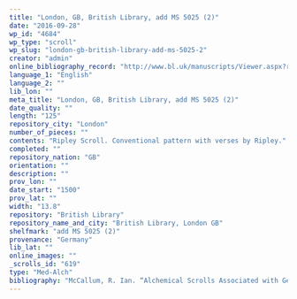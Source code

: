 ```yaml
---
title: "London, GB, British Library, add MS 5025 (2)"
date: "2016-09-28"
wp_id: "4684"
wp_type: "scroll"
wp_slug: "london-gb-british-library-add-ms-5025-2"
creator: "admin"
online_bibliography_record: "http://www.bl.uk/manuscripts/Viewer.aspx?ref=add_ms_5025_f002ar"
language_1: "English"
language_2: ""
lib_lon: ""
meta_title: "London, GB, British Library, add MS 5025 (2)"
date_quality: ""
length: "125"
repository_city: "London"
number_of_pieces: ""
contents: "Ripley Scroll. Conventional pattern with verses by Ripley."
completed: ""
repository_nation: "GB"
orientation: ""
description: ""
prov_lon: ""
date_start: "1500"
prov_lat: ""
width: "13.8"
repository: "British Library"
repository_name_and_city: "British Library, London GB"
shelfmark: "add MS 5025 (2)"
provenance: "Germany"
lib_lat: ""
online_images: ""
_scrolls_id: "619"
type: "Med-Alch"
bibliography: "McCallum, R. Ian. “Alchemical Scrolls Associated with George Ripley.” In Mystical Metal of Gold, edited by Stanton J. Linden, 161–88. New York: AMS Press, 2007."
---
```



